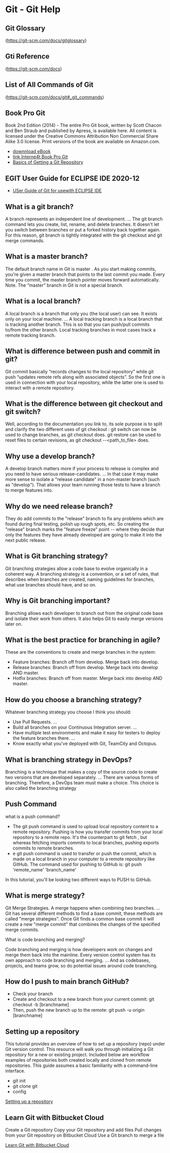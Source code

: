 # Git -  Git Help 

## Git Glossary

(https://git-scm.com/docs/gitglossary)

## Gti Reference

(https://git-scm.com/docs)

## List of All Commands of Git

(https://git-scm.com/docs/git#_git_commands)

## Book Pro Git
Book 2nd Edition (2014) - The entire Pro Git book, written by Scott Chacon and Ben Straub and published by Apress, is available here. All content is licensed under the Creative Commons Attribution Non Commercial Share Alike 3.0 license. Print versions of the book are available on Amazon.com.

- [downnload eBook](https://github.com/progit/progit2-pt-br/releases/download/2.1.28/progit_v2.1.28.pdf)
- [link Interne4t Book Pro Git](https://git-scm.com/book/pt-br/v2)
- [Basics of Getting a Git Repository](https://git-scm.com/book/en/v2/Git-Basics-Getting-a-Git-Repository)

## EGIT User Guide for ECLIPSE IDE 2020-12

- [USer Guide of Git for usewith ECLIPSE IDE](https://github.com/aridiosilva/gamificacao/blob/master/Gamificacao/help/EGit%20User%20Guide%20-%20Git%20for%20ECLIPSE%20IDE%202020-12%20in%2020-DEC-2020.pdf)

## What is a git branch?

A branch represents an independent line of development. ... The git branch command lets you create, list, rename, and delete branches. It doesn't let you switch between branches or put a forked history back together again. For this reason, git branch is tightly integrated with the git checkout and git merge commands.

## What is a master branch?

The default branch name in Git is master . As you start making commits, you're given a master branch that points to the last commit you made. Every time you commit, the master branch pointer moves forward automatically. Note. The “master” branch in Git is not a special branch.

## What is a local branch?

A local branch is a branch that only you (the local user) can see. It exists only on your local machine. ... A local tracking branch is a local branch that is tracking another branch. This is so that you can push/pull commits to/from the other branch. Local tracking branches in most cases track a remote tracking branch.

## What is difference between push and commit in git?

Git commit basically “records changes to the local repository” while git push “updates remote refs along with associated objects”. So the first one is used in connection with your local repository, while the latter one is used to interact with a remote repository.

## What is the difference between git checkout and git switch?

Well, according to the documentation you link to, its sole purpose is to split and clarify the two different uses of git checkout : git switch can now be used to change branches, as git checkout <branchname> does. git restore can be used to reset files to certain revisions, as git checkout --<path_to_file> does.
  
## Why use a develop branch?

A develop branch matters more if your process to release is complex and you need to have serious release-candidates. ... In that case it may make more sense to isolate a "release candidate" in a non-master branch (such as "develop"). That allows your team running those tests to have a branch to merge features into.

## Why do we need release branch?

They do add commits to the "release" branch to fix any problems which are found during final testing, polish up rough spots, etc. So creating the "release" branch marks the "feature freeze" point -- where they decide that only the features they have already developed are going to make it into the next public release.

## What is Git branching strategy?

Git branching strategies allow a code base to evolve organically in a coherent way. A branching strategy is a convention, or a set of rules, that describes when branches are created, naming guidelines for branches, what use branches should have, and so on.

## Why is Git branching important?

Branching allows each developer to branch out from the original code base and isolate their work from others. It also helps Git to easily merge versions later on.

## What is the best practice for branching in agile?

These are the conventions to create and merge branches in the system:

- Feature branches: Branch off from develop. Merge back into develop.
- Release branches: Branch off from develop. Merge back into develop AND master.
- Hotfix branches: Branch off from master. Merge back into develop AND master.

## How do you choose a branching strategy?

Whatever branching strategy you choose I think you should:

- Use Pull Requests. ...
- Build all branches on your Continuous Integration server. ...
- Have multiple test environments and make it easy for testers to deploy the feature branches there. ...
- Know exactly what you've deployed with Git, TeamCity and Octopus.

## What is branching strategy in DevOps?

Branching is a technique that makes a copy of the source code to create two versions that are developed separately. ... There are various forms of branching. Therefore, a DevOps team must make a choice. This choice is also called the branching strategy

## Push Command

what is a push command?  

- The git push command is used to upload local repository content to a remote repository. Pushing is how you transfer commits from your local repository to a remote repo. It's the counterpart to git fetch , but whereas fetching imports commits to local branches, pushing exports commits to remote branches.
- e git push command is used to transfer or push the commit, which is made on a local branch in your computer to a remote repository like GitHub. The command used for pushing to GitHub is:  git push 'remote_name' 'branch_name'

In this tutorial, you'll be looking two different ways to PUSH to GitHub.

## What is merge strategy?

Git Merge Strategies. A merge happens when combining two branches. ... Git has several different methods to find a base commit, these methods are called "merge strategies". Once Git finds a common base commit it will create a new "merge commit" that combines the changes of the specified merge commits.

 What is code branching and merging?

Code branching and merging is how developers work on changes and merge them back into the mainline. Every version control system has its own approach to code branching and merging. ... And as codebases, projects, and teams grow, so do potential issues around code branching.

## How do I push to main branch GitHub?

- Check your branch
- Create and checkout to a new branch from your current commit: git checkout -b [branchname]
- Then, push the new branch up to the remote: git push -u origin [branchname]

## Setting up a repository  

This tutorial provides an overview of how to set up a repository (repo) under Git version control. This resource will walk you through initializing a Git repository for a new or existing project. Included below are workflow examples of repositories both created locally and cloned from remote repositories. This guide assumes a basic familiarity with a command-line interface.

- git init 
- git clone git 
- config

[Setting up a repository](https://www.atlassian.com/git/tutorials/setting-up-a-repository)

## Learn Git with Bitbucket Cloud

Create a Git repository Copy your Git repository and add files Pull changes from your Git repository on Bitbucket Cloud Use a Git branch to merge a file

[Learn Git with Bitbucket Cloud](https://www.atlassian.com/git/tutorials/learn-git-with-bitbucket-cloud)
